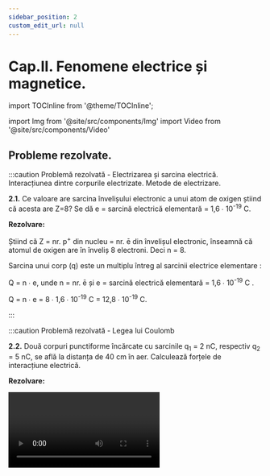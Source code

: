 ```yaml
---
sidebar_position: 2
custom_edit_url: null
---
```


# Cap.II. Fenomene electrice și magnetice.



import TOCInline from '@theme/TOCInline';

<TOCInline toc={toc} />



import Img from '@site/src/components/Img'
import Video from '@site/src/components/Video'



## Probleme rezolvate. 



:::caution Problemă rezolvată - Electrizarea și sarcina electrică. Interacțiunea dintre corpurile electrizate. Metode de electrizare. 

**2.1.** Ce valoare are sarcina învelișului electronic a unui atom de oxigen știind că acesta are Z=8? Se dă e = sarcină electrică elementară = 1,6 ∙ 10<sup>-19</sup> C.


**Rezolvare:**

Știind că Z = nr. p<sup>+</sup> din nucleu = nr. ē din învelișul electronic, înseamnă că atomul de oxigen are în înveliș 8 electroni. Deci n = 8.

Sarcina unui corp (q) este un multiplu întreg al sarcinii electrice elementare : 

Q = n ∙ e, unde n = nr. ē și e = sarcină electrică elementară = 1,6 ∙ 10<sup>-19</sup> C .

Q = n ∙ e = 8 ∙ 1,6 ∙ 10<sup>-19</sup> C = 12,8 ∙ 10<sup>-19</sup> C.




:::











:::caution Problemă rezolvată - Legea lui Coulomb

**2.2.** Două corpuri punctiforme încărcate cu sarcinile q<sub>1</sub> = 2 nC, respectiv q<sub>2</sub> = 5 nC, se află la distanța de 40 cm în aer. Calculează forțele de interacțiune electrică.


**Rezolvare:**

<Video src="https://www.youtube.com/embed/GFk8G_fdJxE" />


- Notăm datele problemei și transformăm în SI :

  - q<sub>1</sub> = 2 nC = 2 ∙ 10<sup>(-9)</sup> C

  - q<sub>2</sub> = 5 nC = 5 ∙ 10<sup>(-9)</sup> C

  - r = 40 cm = 0,4 m

  - F = ?


- Desenăm forțele electrice, egale în modul dar de sens opus :


<Img className="img-responsive4" src="fizica/clasa8/capitolul2/2_1_2_Poza4_ReprezentareForte_ProblemaModel1_vers3.jpg" width="1000" height="131" />


- Scriem Legea lui Coulomb:

<Img className="img-responsive4" src="fizica/clasa8/capitolul2/2_1_2_Poza5_Rezolvare_ProblemaModel1_vers2.jpg" width="1000" height="306" />

:::




<br></br>


:::caution Problemă rezolvată - Legea lui Coulomb

**2.3** Două corpuri punctiforme, încărcate cu sarcinile q1 = -4 pC, respectiv q2 = 6 pC, se află la distanța de 300 mm în aer. Calculează și reprezintă forțele de interacțiune electrică.

**Rezolvare:**


- Notăm datele problemei și transformăm în SI:

q<sub>1</sub> = -4 pC = -4  ∙ 10 <sup>-12</sup> C

q<sub>2</sub> = 6 pC = 6 ∙ 10<sup>-12</sup> C

r = 300 mm = 0,3 m

F = ?

- Desenăm forțele electrice de atracție, egale în modul, dar de sens opus:

<Img className="img-responsive4" src="fizica/clasa8/capitolul2/2_1_2_Poza6_ReprezentareForte_ProblemaModel2_vers3.jpg" width="1000" height="183" />

- Scriem Legea lui Coulomb:

<Img className="img-responsive4" src="fizica/clasa8/capitolul2/2_1_2_Poza7_Rezolvare_ProblemaModel2_vers2.jpg" width="1000" height="280" />


:::











:::caution Problemă rezolvată - Intensitatea curentului electric.

**2.4.** La capetele unei porțiuni de circuit există o tensiune de 24 V.

a) Calculează lucrul mecanic efectuat de sursa electrică pe acea porțiune de circuit prin care trece o sarcină de 8C.

b) Știind că intensitatea curentului electric este de 2 A, află timpul în care se efectuează acest lucru mecanic ?


**Rezolvare:**

- Notăm datele problemei :

  - U = 24 V
  
  - q = 8 C

  - I = 2 A
  
  - L = ?
  
  - t = ?
  
- a) Scriem formula de definiție a tensiunii electrice :

<Img className="img-responsive4" src="fizica/clasa8/capitolul2/2_2_3_Poza2_Rezolvare1_ProblemaModel1.jpg" width="1000" height="208" />


<br></br>
<br></br>


- b) Scriem formula de definiție a intensității curentului

<Img className="img-responsive4" src="fizica/clasa8/capitolul2/2_2_3_Poza3_Rezolvare2_ProblemaModel1.jpg" width="1000" height="240" />



:::









:::caution Problemă rezolvată - Rezistența electrică.


**2.5.** Printr-un conductor trece un curent electric de 0,3 A, având la capete o tensiune de 24 V. Află rezistența conductorului.


**Rezolvare:**

- Scriem datele problemei:

  - U = 24 V
  
  - I = 0,3 A
  
  - R = ?

- Scriem formula rezistenței electrice :


<Img className="img-responsive4" src="fizica/clasa8/capitolul2/2_2_4_Poza5_Rezolvare_ProblemaModel1.jpg" width="1000" height="118" />


:::








:::caution Problemă rezolvată - Legea lui Ohm pentru întregul circuit.

**2.6.** Pe un bec de lanternă este scris 0,2 A și 6,3 V. Se leagă becul la o baterie de 9 V (becul este în condiții normale de funcționare). Determină:

a)	Rezistența electrică a filamentului becului.

b)	Sarcina electrică ce trece prin filamentul becului timp de o oră.

c)	Tensiunea internă a bateriei.

d)	Rezistența internă a bateriei.

e)	Intensitatea curentului de scurtcircuit.



**Rezolvare:**

- Notăm datele problemei:

  - I = 0,2 A

  - U = 6,3 V

  - E = 9 V

  - t = 1h = 3600 s

- Calculăm necunoscutele :


<Img className="img-responsive4" src="fizica/clasa8/capitolul2/2_2_6_Poza3_RezolvareProblemaModel1_vers2.jpg" width="1000" height="656" />




:::






:::caution Probleme recapitulative - Electrizare. Circuit electric simplu.


**2.7.** Dacă la bornele unui generator electric se leagă un rezistor cu o rezistență de 20 Ω, prin circuit se măsoară cu ampermetru un curent de 3 A. Știind rezistența generatorului de 1 Ω, află tensiunea electromotoare notată pe acest generator. Ce intensitate are curentul electric la scurtcircuitarea rezistorului?


**Rezolvare:** 


- Scriem datele problemei:

  - R = 20 Ω

  - I = 3 A

  - r = 1 Ω

  - E = ?

- Aflăm tensiunea la bornele rezistorului din legea lui Ohm pentru o porțiune de circuit:

<Img className="img-responsive4" src="fizica/clasa8/capitolul2/2_2_8_Poza1_Rezolvare1_ProblemaModel1_vers2.jpg" width="1000" height="188" />

<br></br>
<br></br>


- Aflăm tensiunea internă din legea lui Ohm pentru o porțiune de circuit :

<Img className="img-responsive4" src="fizica/clasa8/capitolul2/2_2_8_Poza2_Rezolvare2_ProblemaModel1_vers2.jpg" width="1000" height="185" />

<br></br>
<br></br>

- Calculăm tensiunea electromotoare aplicând relația dintre cele trei tensiuni ale unui circuit (Tensiunea la bornele circuitului exterior este egală cu tensiunea la bornele rezistorului, fiind un singur consumator, adică U<sub>b</sub> = U):

  - **E = U<sub>b</sub> + u = 60 + 3 = 63 V**  

<br></br>


- Aplicăm legea lui Ohm pentru întreg circuitul, punând condiția ca rezistența circuitului exterior (a rezistorului) să fie 0 :


<Img className="img-responsive4" src="fizica/clasa8/capitolul2/2_2_8_Poza3_Rezolvare3_ProblemaModel1_vers2.jpg" width="1000" height="326" />

<br></br>

:::



:::caution Probleme recapitulative - Electrizare. Circuit electric simplu.

**2.8.** Un fir de cupru este legat la o baterie. Firul metalic are rezistivitatea 1,68 ∙ 10<sup>-8</sup>Ω ∙ m. El este străbătut de un curent de 120 mA, când are o lungime de 4 m și o secțiune transversală de 0,2 mm<sup>2</sup>. Să se determine tensiunea la capetele firului.


**Rezolvare:** 


- Notăm datele problemei și le transformăm în SI:

<Img className="img-responsive4" src="fizica/clasa8/capitolul2/2_2_8_Poza4_DateleProblemei_ProblemaModel2_vers2.jpg" width="1000" height="370" />

<br></br>
<br></br>

- Calculăm rezistența firului de cupru, aplicând formula rezistenței în funcție de dimensiunile conductorului:

<Img className="img-responsive4" src="fizica/clasa8/capitolul2/2_2_8_Poza5_Rezolvare1_ProblemaModel2_vers2.jpg" width="1000" height="118" />

<br></br>
<br></br>

- Calculăm tensiunea la capetele conductorului, din legea lui Ohm pentru o porțiune de circuit :

<Img className="img-responsive4" src="fizica/clasa8/capitolul2/2_2_8_Poza6_Rezolvare2_ProblemaModel2_vers2.jpg" width="1000" height="197" />

<br></br>


:::




:::caution Probleme recapitulative - Electrizare. Circuit electric simplu.

**2.9.** La o baterie electrică ce are tensiunea electromotoare de 4,5 V se alimentează un bec. Știind tensiunea la bornele becului de 4 V și rezistența becului de 20 Ω, determină:

a) Intensitatea curentului ce trece prin bec.

b) Numărul de electroni ce traversează secțiunea transversală a filamentului becului în 20 min.

c) Tensiunea internă a bateriei.

d) Rezistența internă a bateriei.

e) Puterea electrică a becului.

f) Energia electrică consumată de bec în 20 min, atât în SI, cât și în kWh.

g) Intensitatea curentului la scurtcircuit.



**Rezolvare:** 


<Video src="https://www.youtube.com/embed/r4tWoum2Lso" />


<br></br>


- Notăm datele problemei:

  - E = 4,5 V

  - U<sub>b</sub> = 4 V

  - R = 20 Ω

  - t = 20 min = 20 ∙ 60 s = 1200 s

  - I = ?

<br></br>


a) Scriem legea lui Ohm pentru o porțiune de circuit (bornele becului) :

<Img className="img-responsive4" src="fizica/clasa8/capitolul2/2_2_8_Poza7_Rezolvare1_ProblemaModel3.jpg" width="1000" height="111" />

<br></br>
<br></br>

b) Numărul de electroni (n) ce traversează secțiunea transversală a filamentului becului în 20 min.

  - n = ?
  
  - t = 20 min = 20 ∙ 60 s = 1200 s

- Scriem formula de definiție a intensității curentului electric :

<Img className="img-responsive4" src="fizica/clasa8/capitolul2/2_2_8_Poza8_Rezolvare2_ProblemaModel3.jpg" width="1000" height="111" />


- Scoatem necunoscuta n :

<Img className="img-responsive4" src="fizica/clasa8/capitolul2/2_2_8_Poza9_Rezolvare3_ProblemaModel3.jpg" width="1000" height="121" />


<br></br>
<br></br>

c) Tensiunea internă: u = ?

- Scriem relația dintre cele trei tensiuni ale unui circuit:

  - E = U<sub>b</sub> + u

  - u = E – U<sub>b</sub> = 4,5 – 4 = 0,5 V


<br></br>



d) Rezistența internă: r = ?

- Scriem formula rezistenței:

<Img className="img-responsive4" src="fizica/clasa8/capitolul2/2_2_8_Poza10_Rezolvare4_ProblemaModel3.jpg" width="1000" height="111" />

<br></br>
<br></br>


e) Puterea electrică a becului: P = ?

  - P = U ∙ I = 4 ∙ 0,2 = 0,8 W

<br></br>

f) Energia electrică W =? J, kWh.

<Img className="img-responsive4" src="fizica/clasa8/capitolul2/2_2_8_Poza11_Rezolvare5_ProblemaModel3.jpg" width="1000" height="583" />

<br></br>
<br></br>


g) Intensitatea curentului la scurtcircuit I<sub>sc</sub> = ?

<Img className="img-responsive4" src="fizica/clasa8/capitolul2/2_2_8_Poza12_Rezolvare6_ProblemaModel3.jpg" width="1000" height="113" />

<br></br>






:::






:::caution Probleme recapitulative - Electrizare. Circuit electric simplu.

**2.10.** Un acumulator de 110 V alimentează un bec prin filamentul căruia trece o sarcină de 20 C timp de 10 s. Știind tensiunea internă de 10 V, determină:

a) Tensiunea la bornele becului, U<sub>b</sub> = ?

b) Intensitatea curentului electric, I = ?

c) Rezistența becului, R = ?




<Video src="https://www.youtube.com/embed/EVZMSEEwT64" />

<br></br>



**Rezolvare:** 

- Notăm datele problemei:

  - E = 110 V

  - Q = 20 C

  - t = 10 s

  - u = 10 V


a) Scriem relația dintre cele trei tensiuni electrice:

  - E = U<sub>b</sub> + u

  - U<sub>b</sub> = E – u = 110 – 10 = 100 V

b) Scriem formula de definiție a intensității curentului electric :



<Img className="img-responsive4" src="fizica/clasa8/capitolul2/2_2_8_Poza13_Rezolvare1_ProblemaModel4.jpg" width="1000" height="111" />

<br></br>
<br></br>



c) Scriem legea lui Ohm pentru o porțiune de circuit (bornele becului):



<Img className="img-responsive4" src="fizica/clasa8/capitolul2/2_2_8_Poza14_Rezolvare2_ProblemaModel4.jpg" width="1000" height="251" />





:::






:::caution Probleme recapitulative - Electrizare. Circuit electric simplu.

**2.11.** La bornele unei surse electrice se leagă pe rând câte un rezistor cu rezistența R<sub>1</sub>, respectiv R<sub>2</sub>. Când rezistorului cu rezistență R<sub>1</sub>, îi aplicăm la capete o tensiune U<sub>1</sub> = 5 V, prin el trece un curent de 3 A. Când unui alt rezistor cu rezistența R<sub>2</sub> îi aplicăm la capete o tensiune U<sub>2</sub> = 8 V, prin el trece un curent de 2 A. Cât este tensiunea electromotoare a sursei electrice și rezistența sa internă ?






<Video src="https://www.youtube.com/embed/T_NeRV2SS44" />

<br></br>



**Rezolvare:** 

- Notăm datele problemei:

  - U<sub>1</sub> = 5 V

  - I<sub>1</sub> = 3 A

  - U<sub>2</sub> = 8 V

  - I<sub>1</sub> = 2 A

  - E = ?

  - r = ?

- Calculăm rezistențele celor două rezistoare:


<Img className="img-responsive4" src="fizica/clasa8/capitolul2/2_2_8_Poza15_Rezolvare1_ProblemaModel5.jpg" width="1000" height="276" />


<br></br>
<br></br>


- Aplicăm legea lui Ohm pentru întreg circuitul, atât pentru I<sub>1</sub>, cât și pentru I<sub>2</sub>:


<Img className="img-responsive4" src="fizica/clasa8/capitolul2/2_2_8_Poza16_Rezolvare2_ProblemaModel5.jpg" width="1000" height="771" />



:::





:::caution Probleme recapitulative - Electrizare. Circuit electric simplu.

**2.12.** Fie o grupare serie de n<sub>1</sub> = 6 rezistoare identice, cu valoarea R<sub>1</sub> = 2 Ω care are rezistența echivalentă egală cu a unei grupări paralel de n<sub>2</sub> rezistoare identice, cu rezistența R<sub>2</sub> = 48 Ω fiecare. Determină numărul de rezistoare, n<sub>2</sub>, grupate în paralel.




<Video src="https://www.youtube.com/embed/hz6B2NPf_vM" />

<br></br>





#**Rezolvare:** 

- Notăm datele problemei:

  - n<sub>1</sub> = 6 rezistoare
  
  - R<sub>1</sub> = 2Ω
  
  - R<sub>2</sub> = 48Ω
  
  - n<sub>2</sub> = ?


- Calculăm rezistența echivalentă serie: 


<Img className="img-responsive4" src="fizica/clasa8/capitolul2/2_2_8_Poza17_Rezolvare1_ProblemaModel6.jpg" width="1000" height="64" />

<br></br>
<br></br>

- Calculăm rezistența echivalentă paralel:


<Img className="img-responsive4" src="fizica/clasa8/capitolul2/2_2_8_Poza18_Rezolvare2_ProblemaModel6.jpg" width="1000" height="116" />

<br></br>
<br></br>


- Egalăm R<sub>s</sub> cu R<sub>p</sub> și scoatem necunoscuta n<sub>2</sub>:


<Img className="img-responsive4" src="fizica/clasa8/capitolul2/2_2_8_Poza19_Rezolvare3_ProblemaModel6.jpg" width="1000" height="110" />


:::





:::caution Probleme recapitulative - Electrizare. Circuit electric simplu.

**2.13.**	Un consumator alimentat la o tensiune de 220 V, în 8h de funcționare consumă o energie electrică de 10 kWh. 

a) Ce valoare are intensitatea curentului electric prin acest consumator?
 
b) Ce putere electrică are el?






<Video src="https://www.youtube.com/embed/BiGE54lrEL0" />

<br></br>



**Rezolvare:** 

- Notăm datele problemei și le transformăm în SI:

  - U = 220 V

  - t = 8 h = 8 ∙ 3600 s = 28.800 s

  - W = 10 kWh = 10 ∙ 1000 W ∙ 3600 s = 36 ∙ 10<sup>6</sup> J

a)	Scriem formula energiei electrice și scoatem necunoscuta I:



<Img className="img-responsive4" src="fizica/clasa8/capitolul2/2_2_8_Poza20_Rezolvare1_ProblemaModel7.jpg" width="1000" height="199" />

<br></br>
<br></br>


b)	Calculăm puterea consumatorului:


<Img className="img-responsive4" src="fizica/clasa8/capitolul2/2_2_8_Poza21_Rezolvare2_ProblemaModel7.jpg" width="1000" height="57" />




:::





:::caution Probleme recapitulative - Electrizare. Circuit electric simplu.

**2.14.**	Neglijând pierderile de energie, calculați ce lucru mecanic efectuează motorul unui troleibuz, timp de 8h, dacă curentul este de 120 A și tensiunea de 500 V. Exprimați rezultatul și în kWh.



<Video src="https://www.youtube.com/embed/da6BDEQilD4" />

<br></br>



**Rezolvare:** 

- Notăm datele problemei și le transformăm în SI:

  - U = 500 V
  
  - I = 120 A
  
  - t = 8 h = 8 ∙ 3600 s = 28.800 s
  
  - L = ? J, kWh 

- Scriem formula intensității curentului electric și scoatem necunoscuta Q:



<Img className="img-responsive4" src="fizica/clasa8/capitolul2/2_2_8_Poza22_Rezolvare1_ProblemaModel8_vers2.jpg" width="1000" height="191" />

<br></br>
<br></br>

- Scriem formula tensiunii electrice și scoatem necunoscuta L:


<Img className="img-responsive4" src="fizica/clasa8/capitolul2/2_2_8_Poza23_Rezolvare2_ProblemaModel8_vers2.jpg" width="1000" height="202" />

<br></br>
<br></br>


- Transformăm lucrul mecanic din J în kWh, știind că 1J = 1W ∙ 1s :



<Img className="img-responsive4" src="fizica/clasa8/capitolul2/2_2_8_Poza24_Rezolvare3_ProblemaModel8_vers2.jpg" width="1000" height="112" />



:::





:::caution Probleme recapitulative - Electrizare. Circuit electric simplu.

**2.15.**	Cât costă pe lună (30 de zile) consumul unui bec de 100 W, care luminează 6 h pe zi, știind că 1 kWh costă 50 de bani?




<Video src="https://www.youtube.com/embed/Ds88VhonfOg" />

<br></br>




**Rezolvare:** 

- Notăm datele problemei:

  - W = ? kWh 
  
  - Cost = ?
  
  - P = 100 W = 100/1000 = 1/10 kW
  
  - 1 kWh costă 50 bani
  
  - t = 30 ∙ 6 h = 180 h


- Calculăm energia electrică în kWh:



<Img className="img-responsive4" src="fizica/clasa8/capitolul2/2_2_8_Poza25_Rezolvare_ProblemaModel9.jpg" width="1000" height="246" />





:::





:::caution Probleme recapitulative - Electrizare. Circuit electric simplu.

**2.16.**	Ce căldură degajă un bec de 25 W în timp de 1h, știind că din energia electrică consumată 4% se transformă în energie luminoasă ?



<Video src="https://www.youtube.com/embed/LP_QOP7HwjQ" />

<br></br>




**Rezolvare:** 

- Notăm datele problemei:

  - Q = ?
    
  - P = 25 W
  
  - t = 1 h = 3600 s
  
  - W → Lumină 4%

- Calculăm energia electrică:


<Img className="img-responsive4" src="fizica/clasa8/capitolul2/2_2_8_Poza26_Rezolvare1_ProblemaModel10.jpg" width="1000" height="61" />

<br></br>
<br></br>

- Calculăm căldura degajată de bec:



<Img className="img-responsive4" src="fizica/clasa8/capitolul2/2_2_8_Poza27_Rezolvare2_ProblemaModel10.jpg" width="1000" height="76" />



:::





:::caution Problemă rezolvată - Gruparea rezistoarelor.

**2.17.** Determină rezistenţa echivalentă a rezistoarelor din următoarea grupare mixtă : 


<Img className="img-responsive4" src="fizica/clasa8/capitolul2/2_2_11_Poza7_SchemaElectrica_ProblemaModel2_vers3.jpg" width="1000" height="691" />


<br></br>
<br></br>


**Rezolvare:**

- Se notează pe rețea toate nodurile cu litere mari.

- Mergem pe conturul circuitului de la un nod la altul și echivalăm grupările de rezistoare cu rezistoarele echivalente, serie sau paralel.

- Între nodul A și B avem 2 rezistoare pe aceeași latură, deci sunt în serie și le echivalăm cu R<sub>s1</sub>.

- Între nodul B și C avem 2 rezistoare pe laturi diferite între aceleași 2 noduri, deci sunt în paralel și le echivalăm cu R<sub>p1</sub>.

- Între nodul A și E avem 1 rezistor pe care îl copiem.

- Între nodul E și F avem 2 rezistoare pe laturi diferite între aceleași 2 noduri, deci sunt în paralel și le echivalăm cu R<sub>p2</sub>.


<Img className="img-responsive4" src="fizica/clasa8/capitolul2/2_2_11_Poza8_SchemaElectrica2_ProblemaModel2_vers2.jpg" width="1000" height="693" />


<br></br>
<br></br>




- Calculăm rezistențele echivalente :


<Img className="img-responsive4" src="fizica/clasa8/capitolul2/2_2_11_Poza9_Formula1_RezistenteEchivalente_ProblemaModel2_vers2.jpg" width="1000" height="572" />


<br></br>
<br></br>

- Pe schema nouă, continuăm să echivalăm grupările de rezistoare :

  - Între nodul A și D, pe latura de sus, avem 2 rezistoare pe aceeași latură (R<sub>s1</sub> cu R<sub>p1</sub>), deci sunt în serie și le echivalăm cu R<sub>s2</sub> .

  - Între nodul A și D, pe latura din mijloc, avem 2 rezistoare pe aceeași latură (R<sub>5</sub> cu R<sub>p2</sub>), deci sunt în serie și le echivalăm cu R<sub>s3</sub> .


<Img className="img-responsive4" src="fizica/clasa8/capitolul2/2_2_11_Poza10_SchemaElectrica3_ProblemaModel2_vers2.jpg" width="1000" height="693" />


<br></br>
<br></br>

- Calculăm rezistențele echivalente:

  - R<sub>s2</sub> = R<sub>s1</sub> + R<sub>p1</sub> = 25 + 4 = 29Ω

  - R<sub>s3</sub> = R<sub>5</sub> + R<sub>p2</sub> = 2 + 6 = 8Ω

- Pe schema nouă, continuăm să echivalăm grupările de rezistoare:

  - Între nodul A și D avem 2 rezistoare pe laturi diferite între aceleași 2 noduri, deci sunt în paralel și le echivalăm cu R<sub>p3</sub>.
  

<Img className="img-responsive4" src="fizica/clasa8/capitolul2/2_2_11_Poza11_SchemaElectrica4_ProblemaModel2_vers2.jpg" width="1000" height="318" />


<br></br>
<br></br>

- Calculăm rezistența echivalentă:

<Img className="img-responsive4" src="fizica/clasa8/capitolul2/2_2_11_Poza12_Formula2_RezistenteEchivalente_ProblemaModel2_vers2.jpg" width="1000" height="287" />


<br></br>
<br></br>


<Video src="https://www.youtube.com/embed/SsLmO7mBFBQ" />


:::









:::caution Problemă rezolvată - Extindere: Teoremele lui Kirchhoff.

**2.18.** Determină intensitățile curenților din următorul circuit ramificat: 


<Img className="img-responsive4" src="fizica/clasa8/capitolul2/2_2_12_Poza3_ShemaElectrica_ProblemaModel3_vers2.jpg" width="1000" height="656" />



**Rezolvare:**

- Notăm cu litere mari nodurile rețelei (A și B).

<br></br>

- Notăm laturile rețelei, stabilim arbitrar sensurile curenților de pe fiecare latură:

  - AE<sub>1</sub>B (I<sub>1</sub>)

  - AE<sub>2</sub>B (I<sub>2</sub>)

  - AR<sub>3</sub>B (I<sub>3</sub>)

- Notăm ochiurile simple ale rețelei. Stabilim arbitrar (cum dorim) câte un sens de parcurs pentru fiecare ochi (orar sau antiorar).

<br></br>

- Aplicăm prima teoremă a lui Kirchhoff: “Suma algebrică a intensităților curenților care intră într-un nod de circuit este egală cu suma intensităților curenților care ies din nodul respectiv“.

<br></br>

- Pentru n = nr. noduri, se scriu (n-1) ecuații cu prima teoremă a lui Kirchhoff, aplicată nodurilor de rețea, deci pentru un singur nod:

  - I<sub>1</sub> + I<sub>2</sub> = I<sub>3</sub>

<br></br>

- Aplicăm a doua teoremă a lui Kirchhoff: “Suma algebrică a tensiunilor electromotoare pentru un ochi de circuit este egală cu suma algebrică a căderilor de tensiune din acel ochi de circuit“, pentru două ochiuri simple:

<Img className="img-responsive4" src="fizica/clasa8/capitolul2/2_2_12_Poza4_Calcule1_ProblemaModel3_vers2.jpg" width="1000" height="179" />


<br></br>
<br></br>

- Facem un sistem de 3 ecuații și cu cele trei necunoscute I<sub>1</sub>, I<sub>2</sub>, I<sub>3</sub>

<Img className="img-responsive4" src="fizica/clasa8/capitolul2/2_2_12_Poza5_Calcule2_ProblemaModel3_vers2.jpg" width="1000" height="224" />


<br></br>
<br></br>


- Înlocuim datele numerice:

<Img className="img-responsive4" src="fizica/clasa8/capitolul2/2_2_12_Poza6_Calcule3_ProblemaModel3_vers2.jpg" width="1000" height="218" />


<br></br>
<br></br>


- Scoatem pe I<sub>1</sub> din prima ecuație: I<sub>1</sub> = I<sub>3</sub> – I<sub>2</sub> și îl înlocuim în a doua ecuație 

<Img className="img-responsive4" src="fizica/clasa8/capitolul2/2_2_12_Poza7_Calcule4_ProblemaModel3_vers3.jpg" width="1000" height="459" />


<br></br>
<br></br>


- Se înlocuiește I<sub>2</sub> într-o ecuație cu I<sub>3</sub>:

<Img className="img-responsive4" src="fizica/clasa8/capitolul2/2_2_12_Poza8_Calcule5_ProblemaModel3_vers3.jpg" width="1000" height="103" />

<br></br>
<br></br>


- Din prima ecuație îl aflăm pe I<sub>1</sub>:

<Img className="img-responsive4" src="fizica/clasa8/capitolul2/2_2_12_Poza9_Calcule6_ProblemaModel3_vers3.jpg" width="1000" height="72" />

<br></br>
<br></br>



<Video src="https://www.youtube.com/embed/ogptDUHBeLQ" />



:::
 
 



<br></br>









:::caution Probleme rezolvate recapitulative - Rețele electrice. Efectul curentului electric. Forța electromagnetică.


**2.19.** Determină rezistenţa echivalentă a rezistoarelor din următoarea grupare mixtă: 


<Img className="img-responsive4" src="fizica/clasa8/capitolul2/2_6_Poza1_SchemaElectrica_ProblemaModel1.jpg" width="1000" height="559"/>

<br></br>
<br></br>



**Rezolvare:**


- Notăm pe rețea toate nodurile cu litere mari.

- Mergem pe conturul circuitului de la un nod la altul și echivalăm grupările de rezistoare cu rezistoare echivalente, serie sau paralel.

- Între nodul A și B, în partea stângă, avem 2 rezistoare pe aceeași latură (R<sub>1</sub> și R<sub>2</sub>), deci sunt în serie și le echivalăm cu R<sub>s1</sub>.

- Între nodul A și B avem 2 rezistoare pe aceeași latură (R<sub>4</sub> și R<sub>7</sub>), deci sunt în serie și le echivalăm cu R<sub>s2</sub>.

- Între nodul B și C avem 1 rezistor (R<sub>3</sub>), pe care îl copiem.

- Între nodul A și C avem 2 rezistoare pe aceeași latură (R<sub>5</sub> și R<sub>6</sub>), deci sunt în serie și le echivalăm cu R<sub>s3</sub>.

- Între nodul B și C avem sursa pe care o copiem.


<Img className="img-responsive4" src="fizica/clasa8/capitolul2/2_6_Poza2_SchemaElectrica2_ProblemaModel1.jpg" width="1000" height="556" />

<br></br>
<br></br>



- Calculăm rezistențele echivalente :



<Img className="img-responsive4" src="fizica/clasa8/capitolul2/2_6_Poza3_Rezolvare1_ProblemaModel1.jpg" width="1000" height="230" />

<br></br>
<br></br>


Pe schema nouă, continuăm să echivalăm grupările de rezistoare:

- Între nodul A și B avem 2 rezistoare (R<sub>s1</sub> și R<sub>s2</sub>) pe laturi diferite între aceleași 2 noduri, deci sunt în paralel și le echivalăm cu R<sub>p1</sub>.

- Restul schemei o copiem.


<Img className="img-responsive4" src="fizica/clasa8/capitolul2/2_6_Poza4_SchemaElectrica3_ProblemaModel1.jpg" width="1000" height="551" />

<br></br>
<br></br>






- Calculăm rezistența echivalentă:



<Img className="img-responsive4" src="fizica/clasa8/capitolul2/2_6_Poza5_Rezolvare2_ProblemaModel1.jpg" width="1000" height="206" />

<br></br>
<br></br>



Pe schema nouă, continuăm să echivalăm grupările de rezistoare:

- Între nodul B și C avem 2 rezistoare (R<sub>p1</sub> și R<sub>s3</sub>) pe aceeași latură, deci sunt în serie și le echivalăm cu R<sub>s4</sub>.


<Img className="img-responsive4" src="fizica/clasa8/capitolul2/2_6_Poza6_SchemaElectrica4_ProblemaModel1.jpg" width="1000" height="546" />

<br></br>
<br></br>



- Calculăm rezistența echivalentă:


<Img className="img-responsive4" src="fizica/clasa8/capitolul2/2_6_Poza7_Rezolvare3_ProblemaModel1.jpg" width="1000" height="71" />

<br></br>
<br></br>




Pe schema nouă, continuăm să echivalăm grupările de rezistoare:

- Între nodul B și C avem 2 rezistoare (R<sub>s4</sub> și R<sub>3</sub>) pe laturi diferite între aceleași 2 noduri, deci sunt în paralel și le echivalăm cu R<sub>p2</sub>.


<Img className="img-responsive4" src="fizica/clasa8/capitolul2/2_6_Poza8_SchemaElectrica5_ProblemaModel1.jpg" width="1000" height="435" />

<br></br>
<br></br>



- Calculăm rezistența echivalentă a întregii grupări:



<Img className="img-responsive4" src="fizica/clasa8/capitolul2/2_6_Poza9_Rezolvare4_ProblemaModel1.jpg" width="1000" height="230" />

<br></br>
<br></br>


<Video src="https://www.youtube.com/embed/L4Wx44G2-x8" />



:::



:::caution Probleme rezolvate recapitulative - Rețele electrice. Efectul curentului electric. Forța electromagnetică.

**2.20.** Determină intensitățile curenților din următorul circuit ramificat:


<Img className="img-responsive4" src="fizica/clasa8/capitolul2/2_6_Poza10_SchemaElectrica_ProblemaModel2.jpg" width="1000" height="663" />

<br></br>
<br></br>

**Rezolvare:**

- Notăm cu litere mari nodurile rețelei (A și B).

- Notăm laturile rețelei, stabilim arbitrar sensurile curenților de pe fiecare latură:

  - AE1B (I<sub>1</sub>)
  
  - AE2B (I<sub>2</sub>)
  
  - AR3B (I<sub>3</sub>)
  
- Notăm ochiurile simple ale rețelei. Stabilim arbitrar (cum dorim) câte un sens de parcurs pentru fiecare ochi (orar sau antiorar).

- Aplicăm prima teoremă a lui Kirchhoff: “Suma algebrică a intensităților curenților care intră într-un nod de circuit este egală cu suma intensităților curenților care ies din nodul respectiv“.
 
- Pentru n = nr. noduri, se scriu _(n-1)_ ecuații cu prima teoremă a lui Kirchhoff, aplicată nodurilor de rețea, în cazul nostru pentru un singur nod:

  - I<sub>1</sub> + I<sub>2</sub> = I<sub>3</sub>
  
- Aplicăm a doua teoremă a lui Kirchhoff: “Suma algebrică a tensiunilor electromotoare pentru un ochi de circuit este egală cu suma algebrică a căderilor de tensiune din acel ochi de circuit“, pentru două ochiuri simple:



<Img className="img-responsive4" src="fizica/clasa8/capitolul2/2_6_Poza11_Rezolvare1_ProblemaModel2.jpg" width="1000" height="140" />

<br></br>
<br></br>


Facem un sistem de 3 ecuații și cu cele trei necunoscute I<sub>1</sub>, I<sub>2</sub>, I<sub>3</sub>.


<Img className="img-responsive4" src="fizica/clasa8/capitolul2/2_6_Poza12_Rezolvare2_ProblemaModel2.jpg" width="1000" height="214" />

<br></br>
<br></br>






- Înlocuim datele numerice:



<Img className="img-responsive4" src="fizica/clasa8/capitolul2/2_6_Poza13_Rezolvare3_ProblemaModel2.jpg" width="1000" height="211" />

<br></br>
<br></br>




- Scoatem pe I<sub>1</sub> din prima ecuație:


<Img className="img-responsive4" src="fizica/clasa8/capitolul2/2_6_Poza14_Rezolvare4_ProblemaModel2.jpg" width="1000" height="157" />

<br></br>
<br></br>


- Rezolvăm sistemul cu 2 ecuații și 2 necunoscute, prin reducere:


<Img className="img-responsive4" src="fizica/clasa8/capitolul2/2_6_Poza15_Rezolvare5_ProblemaModel2.jpg" width="1000" height="661" />

<br></br>
<br></br>

- Înlocuim pe I<sub>3</sub> într-o ecuație cu I<sub>2</sub>:

<Img className="img-responsive4" src="fizica/clasa8/capitolul2/2_6_Poza16_Rezolvare6_ProblemaModel2.jpg" width="1000" height="159" />

<br></br>
<br></br>

 

- Schimbăm sensul curentului I<sub>2</sub> ales inițial, arbitrar, pe rețea:



<Img className="img-responsive4" src="fizica/clasa8/capitolul2/2_6_Poza17_SchemaElectrica2_ProblemaModel2.jpg" width="1000" height="656" />

<br></br>
<br></br>


- Din prima ecuație îl aflăm pe I<sub>1</sub>:


<Img className="img-responsive4" src="fizica/clasa8/capitolul2/2_6_Poza18_Rezolvare7_ProblemaModel2.jpg" width="1000" height="79" />

<br></br>
<br></br>


<Video src="https://www.youtube.com/embed/H1I5q7XgVo0" />




:::







:::caution Probleme rezolvate recapitulative - Rețele electrice. Efectul curentului electric. Forța electromagnetică.

**2.21.** Realizează electroliza fluorurii de zinc (ZnF<sub>2</sub>).


<Img className="img-responsive4" src="fizica/clasa8/capitolul2/2_6_Poza19_Rezolvare_ProblemaModel3.jpg" width="1000" height="524" />

<br></br>
<br></br>





:::



:::caution Probleme rezolvate recapitulative - Rețele electrice. Efectul curentului electric. Forța electromagnetică.

**2.22.** Rezistența internă a unei baterii crește treptat în timp de când a fost fabricată, chiar dacă nu este folosită, tensiunea electromotoare a acesteia rămânând constantă. Astfel bateria, în timp, chiar dacă nu este folosită, va produce un curent de intensitate mai mică, crescându-i rezistența internă.
 
Poți determina vârsta unei baterii legând ampermetrul la bornele bateriei și citind intensitatea la scurtcircuit.

Pentru o baterie de 1,5 V, I<sub>sc</sub> = 2-3 A, când este nou fabricată.

a) Determină cât este rezistența internă a bateriei când este nouă și la ce valoare ajunge când I<sub>sc</sub> = 1,3 A.




<Img className="img-responsive4" src="fizica/clasa8/capitolul2/2_6_Poza20_Rezolvare1_ProblemaModel4.jpg" width="1000" height="427" />

<br></br>
<br></br>


b)	Determină cât este rezistența internă a acumulatorului de 12V când este nou, știind că are o intensitate la scurtcircuit I<sub>sc</sub> = 40A.




<Img className="img-responsive4" src="fizica/clasa8/capitolul2/2_6_Poza21_Rezolvare2_ProblemaModel4.jpg" width="1000" height="120" />

<br></br>
<br></br>


<Video src="https://www.youtube.com/embed/_ZVxqq23Foo" />




:::



:::caution Probleme rezolvate recapitulative - Rețele electrice. Efectul curentului electric. Forța electromagnetică.


**2.23.** O sursă electrică cu t.e.m. de 12 V are o rezistență internă de 0,5 Ω. Ea este legată la un bec cu rezistența de 10 Ω.

**Se cere:**

a)	Cât este intensitatea curentului ce trece prin bec dacă rezistența ampermetrului este de 0,001 Ω (considerăm că nu este un ampermetru ideal care are rezistența zero)?

b)	Cât este intensitatea măsurată de ampermetru dacă scoatem becul din circuit ?

c)	Cât este intensitatea curentului dacă la bornele becului legăm un voltmetru care nu este ideal, având o rezistență de 100.000 Ω ( voltmetrul ideal are rezistența care tinde spre infinit, pentru a nu permite trecerea curentului prin acesta și astfel se obține citirea corectă) ?

d)	Dacă legăm direct voltmetrul la bornele sursei, cât este intensitatea curentului ?



**Rezolvare:**

- Scriem datele problemei:

  - E = 12 V

  - r = 0,5 Ω

  - R<sub>b</sub> = 10Ω

  - R<sub>A</sub> = 0,001 Ω

  - R<sub>V</sub> = 100.000 Ω


a) 


<Img className="img-responsive4" src="fizica/clasa8/capitolul2/2_6_Poza22_SchemaElectrica1_ProblemaModel5.jpg" width="1000" height="455" />

<br></br>
<br></br>







- Becul și rezistorul ampermetrului și rezistența sursei sunt în serie și au rezistența echivalentă:




<Img className="img-responsive4" src="fizica/clasa8/capitolul2/2_6_Poza23_Rezolvare1_ProblemaModel5.jpg" width="1000" height="195" />

<br></br>
<br></br>




b)




<Img className="img-responsive4" src="fizica/clasa8/capitolul2/2_6_Poza24_SchemaElectrica2_ProblemaModel5.jpg" width="1000" height="425" />

<br></br>
<br></br>



- **Dacă ampermetrul ar fi fost unul ideal, cu rezistența 0, el ar fi scurtcircuitat sursa și ar fi măsurat curentul de scurtcircuit cu formula**

 

<Img className="img-responsive4" src="fizica/clasa8/capitolul2/2_6_Poza25_Rezolvare2_ProblemaModel5.jpg" width="1000" height="107" />

<br></br>
<br></br>

- Însă acest ampermetru nu are rezistența 0 și vom avea o intensitate:



<Img className="img-responsive4" src="fizica/clasa8/capitolul2/2_6_Poza26_Rezolvare3_ProblemaModel5.jpg" width="1000" height="129" />

<br></br>
<br></br>



c)


<Img className="img-responsive4" src="fizica/clasa8/capitolul2/2_6_Poza27_SchemaElectrica3_ProblemaModel5.jpg" width="1000" height="458" />

<br></br>
<br></br>


- R<sub>b</sub> și R<sub>V</sub> sunt în paralel și le calculăm rezistența echivalentă R<sub>p</sub>:


<Img className="img-responsive4" src="fizica/clasa8/capitolul2/2_6_Poza28_Rezolvare4_ProblemaModel5.jpg" width="1000" height="285" />

<br></br>
<br></br>


- R<sub>p</sub>, R<sub>A</sub> și r sunt în serie și au rezistența echivalentă:


<Img className="img-responsive4" src="fizica/clasa8/capitolul2/2_6_Poza29_Rezolvare5_ProblemaModel5.jpg" width="1000" height="196" />

<br></br>
<br></br>




d)


<Img className="img-responsive4" src="fizica/clasa8/capitolul2/2_6_Poza30_SchemaElectrica4_ProblemaModel5.jpg" width="1000" height="418" />

<br></br>
<br></br>



- Legând direct voltmetrul la sursă, r și R<sub>V</sub> vor fi în serie și intensitatea va deveni:


<Img className="img-responsive4" src="fizica/clasa8/capitolul2/2_6_Poza31_Rezolvare6_ProblemaModel5.jpg" width="1000" height="123" />

<br></br>
<br></br>



**Dacă voltmetru ar fi fost unul ideal (cu rezistența infinită), intensitatea curentului ar fi fost zero.**




:::







:::caution Probleme rezolvate recapitulative - Rețele electrice. Efectul curentului electric. Forța electromagnetică.


**2.24.** Un resort are lungimea inițială de 10 cm. Când suspendăm de el o tijă de fier cu mase marcate de 20 g, lungimea lui este de 14 cm. Sub tija de fier se așază un electromagnet legat la o baterie, caz în care lungimea resortului ajunge la 18 cm. 


Se cere:

a) Greutatea tijei.

b) Forța de atracție a electromagnetului.



**Rezolvare:**

- Scriem datele problemei și le transformăm în SI:

  - l<sub>0</sub> = 10 cm = 0,1 m
  
  - l<sub>1</sub> = 14 cm = 0,14 m
  
  - l<sub>2</sub> = 18 cm = 0,18 m
  
  - m = 20 g = 0,02 kg
  

- a) Calculăm greutatea tijei cu masa marcată:

  - G = m ∙ g = 0,02 ∙ 10 = 0,2 N

  - Forța deformatoare este chiar greutatea tijei și ea produce o deformare de :

  - Δl<sub>1</sub> = l<sub>1</sub> – l<sub>0</sub> = 0,14 – 0,10 = 0,04 m

  - F = G = k ∙ Δl<sub>1</sub>

- b) Calculăm a doua deformare:

  - Δl<sub>2</sub> = l<sub>2</sub> – l<sub>0</sub> = 0,18 – 0,10 = 0,08 m = 2 ∙ Δl<sub>1</sub>

  - Forța de atracție a electromagnetului asupra tijei de fier adunată cu greutatea tijei produce a doua deformare a resortului:

  - F<sub>a</sub> + G = k ∙ Δl<sub>2</sub>

  - Fa = k ∙ Δl<sub>2</sub> - k ∙ Δl<sub>1</sub> =  k ∙ 2Δl<sub>1</sub> - k ∙ Δl<sub>1</sub> =  k ∙ Δl<sub>1</sub> = G = 0,2 N



<Video src="https://www.youtube.com/embed/ZavZp1F6aEU" />



:::



:::caution Probleme rezolvate recapitulative - Rețele electrice. Efectul curentului electric. Forța electromagnetică.

**2.25.** Becurile B<sub>2</sub> și B<sub>3</sub> au valorile nominale de 6 V și 0,1 A și funcționează normal. Ampermetrul indică 300 mA. Este identic becul B<sub>1</sub> cu becurile B<sub>2</sub> și B<sub>3</sub> ?




<Img className="img-responsive4" src="fizica/clasa8/capitolul2/2_6_Poza32_SchemaElectrica1_ProblemaModel7.jpg" width="1000" height="481" />

<br></br>
<br></br>


**Rezolvare:**




<Img className="img-responsive4" src="fizica/clasa8/capitolul2/2_6_Poza33_SchemaElectrica2_ProblemaModel7.jpg" width="1000" height="549" />

<br></br>
<br></br>

I = I<sub>1</sub> + I<sub>2</sub> = 0,3 A

I<sub>2</sub> = I<sub>3</sub> + I<sub>4</sub> = 0,2 A

I<sub>3</sub> = I<sub>4</sub> = 0,1 A

I<sub>1</sub> = 0,1 A


Curentul din ramura principală cu sursa și cu ampermetrul se ramifică pe laturile becurilor B2 și B3, care fiind identice și legate în paralel, vor avea fiecare un curent de intensitate egală cu jumătate din curentul I<sub>2</sub>, adică 0,1 A.
 
Becul B<sub>1</sub> are tensiunea nominală de 6 V și intensitatea nominală de I<sub>1</sub> = 0,1 A.

Deci becul B<sub>1</sub> este identic cu becurile B<sub>2</sub> și B<sub>3</sub>.









:::








<br></br>
<br></br>









## Exerciții. 






:::caution Exerciții recapitulative - Electrizare. Circuit electric simplu.

**2.26.** Două corpuri punctiforme, încărcate cu sarcinile q<sub>1</sub> = 7 nC, respectiv q<sub>2</sub> = 3 nC, se află la distanța de 10 cm în aer. Calculează și reprezintă forțele de interacțiune electrică.

<br></br>

**2.27.** Completează spațiile libere:

  - a) Curentul electric este ……………………………………… a purtătorilor de sarcină electrică printr-un circuit electric.

  - b) Generatoare electrice (surse electrice ) sunt dispozitive care au rolul de a ………………… și de a menține …………………………………… printr-un circuit.
  
  - c) Becul este un dispozitiv care transformă energia electrică în …………………
  
  - d) Rezistorul este un dispozitiv care transformă energia electrică în …………………
  
  - e) Motorul este un dispozitiv care transformă energia electrică în …………………
  
  - f) Curentul electric trece prin circuit când întrerupătorul este ……………………
   

<br></br>

**2.28.** Ce valoare are sarcina nucleului unui atom de sulf, știind că acesta are Z=16? Se dă e = sarcină electrică elementară = 1,6 ∙ 10<sup>-19</sup> C.

<br></br>

**2.29.** Pe un bec este scris 100 W și 220 V. Becul alimentat la rețeaua electrică funcționează normal. Calculează:

  - a) Sarcina electrică ce trece prin filamentul becului într-o zi în care luminează 8 ore.

  - b) Puterea becului.

  - c) Energia electrică consumată de bec într-o lună de zile (cu media de 30 de zile), cu media de funcționare de 8 ore/zi, atât în J, cât și în kWh.

  - d) Care este costul energiei electrice consumată de 5 astfel de becuri într-o locuință într-o lună de zile, cunoscând prețul unui kWh de 0,8 lei ?

  - e) Dacă am înlocui cele 5 becuri de 100 W cu becuri economice de 23 W, ce economie de bani am face într-o lună de zile ?



:::




:::caution Exerciții - Studiul experimental (calitativ) al efectului magnetic. Electromagneţi.

**2.30.** Priveşte cu atenţie imaginile ce urmează şi descoperă ce efect al curentului electric corespunde fiecăreia.

Efectul:

.........................................

<Img className="img-responsive4" src="fizica/clasa8/capitolul2/2_2_1_Poza14_FierDeCalcat.jpg" width="1280" height="811" />


<br></br>
<br></br>


..........................................

<Img className="img-responsive4" src="fizica/clasa8/capitolul2/2_3_1_Poza1_vers2.jpg" width="1000" height="549" />



<br></br>
<br></br>



..........................................

<Img className="img-responsive4" src="fizica/clasa8/capitolul2/2_3_1_Poza2_vers2.jpg" width="1000" height="406" />


:::





:::caution Exerciții recapitulative - Rețele electrice. Efectul curentului electric. Forța electromagnetică.


**2.31.** Determină rezistenţa echivalentă a rezistorilor din următoarea grupare mixtă:  


a)

<Img className="img-responsive4" src="fizica/clasa8/capitolul2/2_7_Poza1_SchemaElectrica1_Exercitiul1.jpg" width="1000" height="555" />

<br></br>
<br></br>



b)

<Img className="img-responsive4" src="fizica/clasa8/capitolul2/2_7_Poza2_SchemaElectrica2_Exercitiul1.jpg" width="1000" height="650" />

<br></br>
<br></br>
<br></br>



**2.32.** Determină intensitățile curenților din următorul circuit ramificat:


<Img className="img-responsive4" src="fizica/clasa8/capitolul2/2_7_Poza3_SchemaElectrica_Exercitiul2.jpg" width="1000" height="618" />

<br></br>
<br></br>
<br></br>



**2.33.** Realizează electroliza fluorurii de zinc (ZnF<sub>2</sub>).

<br></br>


**2.34.** Completează următoarele afirmații:

a)	Efectul termic al curentului electric constă în ………………… unui conductor la trecerea curentului electric prin el.

b)	Efectul chimic al curentului electric constă în ……………… de gaze și ……………… de substanțe la cei doi ……………… legați la o sursă electrică și introduși într-o soluție sau topitură de ………………….

c)	Efectul magnetic al curentului electric constă în apariția unui ………………………… în jurul unui conductor la trecerea curentului prin el.


<br></br>


**2.35.** O bobină având în interior un miez de fier potcoavă, cu 150 de spire și lungimea de 10 cm este alimentată la o baterie de 4,5 V. Ea atrage 5 agrafe de birou. Când atrage mai multe agrafe de birou:

a) Când o alimentăm la o sursă de 4,5 V sau când o alimentăm la o sursă de 12 V?

b) Când micșorăm la jumătate lungimea bobinei, păstrând numărul de spire sau când îi dublăm lungimea?

c) Când îi punem un miez de fier bară sau un miez de fier închis (miez potcoavă plus miez bară)?

d) Când dublăm numărul de spire sau când înjumătățim numărul de spire, la aceeași lungime a bobinei?



<br></br>



**2.36.** Avem un conductor de cupru legat la o baterie. În care din următoarele situații câmpul magnetic este cel mai intens?

a) Conductorul este înfășurat pe un cui?

b) Conductorul este liniar (întins)?

c) Conductorul este înfășurat pe un suport izolator?


<br></br>

**2.37.** Scrie în dreptul fiecărei afirmații ce efect al curentului electric are la bază:

a) Ampermetrul

b) Becul cu incandescență

c) Obținerea industrială a clorului

d) Purificarea metalelor

e) Plita electrică

f) Macaraua electromagnetică.



<br></br>

**2.38.** Avem următorul circuit electric în care cele două becuri sunt identice. Ampermetrul ideal indică 0,2 A, iar voltmetrul ideal indică 4V. Știind că bateria are 4,5 V, determină:

a) Valoarea rezistenței fiecărui bec.

b) Rezistența internă a bateriei.

c) Căldura degajată de un bec într-o oră de funcționare.
 



<Img className="img-responsive4" src="fizica/clasa8/capitolul2/2_7_Poza4_SchemaElectrica_Exercitiul8.jpg" width="1000" height="464" />

<br></br>
<br></br>



:::






<br></br>
<br></br>


## Teste de autoevaluare. 




:::caution TEST1: Test de autoevaluare - Electrizare. Circuit electric simplu.

**2.39.** Două corpuri punctiforme, încărcate cu sarcinile q<sub>1</sub> = 8 pC, respectiv q<sub>2</sub> = -3 pC, se află la distanța de 20 cm în aer (constanta k= 9∙ 10<sup>9</sup> N ∙ m<sup>2</sup>/C<sup>2</sup>). Calculează și reprezintă forțele de interacțiune electrică.

<br></br>

**2.40.** Completează următoarele afirmații:

  - a) Electrizarea corpurilor prin frecare are loc printr-un transfer de ……………… de la un corp la altul.

  - b) Interacțiunile electrostatice sunt de două feluri : ……………………………… .



<br></br>

**2.41.** Completează în dreptul fiecărui simbol ce dispozitiv reprezintă:

**a)** ................... 				

<Img className="img-responsive4" src="fizica/clasa8/capitolul2/2_2_10_Poza1_SimbolSursaElectrica.jpg" width="1000" height="96" />

<br></br>
<br></br>

**b)** ....................

<Img className="img-responsive4" src="fizica/clasa8/capitolul2/2_2_1_Poza4_SimbolMotor.jpg" width="1000" height="124" />

<br></br>
<br></br>


**c)** ....................

<Img className="img-responsive4" src="fizica/clasa8/capitolul2/2_2_1_Poza3_SimbolRezistor.jpg" width="1000" height="90" />

<br></br>
<br></br>


**d)** ....................

<Img className="img-responsive4" src="fizica/clasa8/capitolul2/2_2_1_Poza2_SimbolBec.jpg" width="1000" height="98" />

<br></br>
<br></br>





<br></br>

**2.42.** Dă exemple de:

- 2 surse electrice

- 2 aparate electrocasnice care au ca piesă de bază un motor electric
	
- 2 aparate electrocasnice care au ca piesă de bază un rezistor electric
	
- 2 metale folosite la conductoarele de legătură.

<br></br>

**2.43.** Desenează schema unui circuit electric format din: acumulator electric, fier de călcat, bec, mixer și un întrerupător închis. Apoi arată pe desen sensul curentului electric.

<br></br>

**2.44.** Ce unități de măsură în SI au următoarele mărimi fizice:

  - Rezistența electrică

  - Intensitatea curentului electric.

  - Tensiunea electrică.

  - Puterea electrică

  - Energia electrică.

<br></br>

**2.45.** Ce instrumente de măsură au următoarele mărimi fizice:

  - a) Intensitatea curentului electric.
  
  - b) Energia electrică.
  
  - c) Tensiunea electrică.
  
  - d) Puterea electrică
  
  - e) Rezistența electrică

<br></br> 

**2.46.** Un bec este alimentat la o baterie pe care scrie 24 V și care are o tensiune internă de 2 V. Știind că prin bec trece un curent de 0,2 A, calculează:

  - a) Tensiunea la bornele becului.

  - b) Rezistența becului.
  
  - c) Intensitatea la scurtcircuit.
  
  - d) Energia electrică în kWh consumată de bec într-o lună de zile, știind că becul a funcționat 5 h pe zi.
  
<br></br>

**Fiecare subiect are 1p, iar subiectul 8 are 2p. Din oficiu 1p.**



:::





:::caution TEST2: Test de autoevaluare - Rețele electrice. Efectul curentului electric. Forța electromagnetică.



**2.47.** Realizează electroliza fluorurii de zinc (ZnF2). **-1p**

<br></br>


**2.48.** Completează următoarele afirmații: **-1p**

a)	Efectul chimic al curentului electric constă în ……………… de gaze și ……………… de substanțe la cei doi ……………… legați la o sursă electrică și introduși într-o soluție sau topitură de ………………….

b)	Efectul termic al curentului electric constă în ………………… unui conductor la trecerea curentului electric prin el.

c)	Efectul magnetic al curentului electric constă în apariția unui ………………………… în jurul unui conductor la trecerea curentului prin el.





<br></br>


**2.49.** Avem un conductor de cupru legat la o baterie. În care din următoarele situații câmpul magnetic este cel mai intens? **-1p**

a) Conductorul este înfășurat pe un cui?

b) Conductorul este liniar (întins)?

c) Conductorul este înfășurat pe un suport izolator?


<br></br>

**2.50.** Scrie în dreptul fiecărei afirmații ce efect al curentului electric are la bază: **-1p**

a) Macaraua electromagnetică.

b) Purificarea metalelor

c) Becul cu incandescență

d) Fierul de călcat


<br></br>

**2.51.** Determină rezistenţa echivalentă a rezistorilor identici din următoarea grupare mixtă: **-2p**


<Img className="img-responsive4" src="fizica/clasa8/capitolul2/2_8_Poza1_SchemaElectrica_Exercitiul5.jpg" width="1000" height="560" />

<br></br>
<br></br>
<br></br>








**2.52.** Determină intensitățile curenților din următorul circuit ramificat: **-2p**




<Img className="img-responsive4" src="fizica/clasa8/capitolul2/2_8_Poza2_SchemaElectrica_Exercitiul6.jpg" width="1000" height="596" />

<br></br>
<br></br>





Din oficiu: **-2p**







:::






<br></br>
<br></br>







